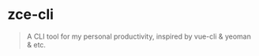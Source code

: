 # zce-cli

> A CLI tool for my personal productivity, inspired by vue-cli & yeoman & etc.

<!-- TODO: Implement module docs -->
